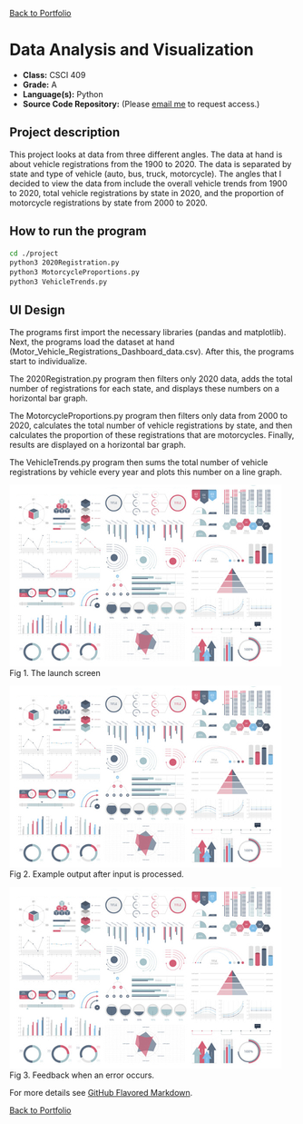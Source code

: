 [Back to Portfolio](./)

Data Analysis and Visualization
===============

-   **Class:** CSCI 409
-   **Grade:** A
-   **Language(s):** Python
-   **Source Code Repository:** (Please [email me](mailto:weddingzack@gmail.com?subject=GitHub%20Access) to request access.)

## Project description

This project looks at data from three different angles. The data at hand is about vehicle registrations from the 1900 to 2020. The data is separated by state and type of vehicle (auto, bus, truck, motorcycle). The angles that I decided to view the data from include the overall vehicle trends from 1900 to 2020, total vehicle registrations by state in 2020, and the proportion of motorcycle registrations by state from 2000 to 2020.

## How to run the program

```bash
cd ./project
python3 2020Registration.py
python3 MotorcycleProportions.py
python3 VehicleTrends.py
```

## UI Design

The programs first import the necessary libraries (pandas and matplotlib). Next, the programs load the dataset at hand (Motor_Vehicle_Registrations_Dashboard_data.csv). After this, the programs start to individualize.

The 2020Registration.py program then filters only 2020 data, adds the total number of registrations for each state, and displays these numbers on a horizontal bar graph.

The MotorcycleProportions.py program then filters only data from 2000 to 2020, calculates the total number of vehicle registrations by state, and then calculates the proportion of these registrations that are motorcycles. Finally, results are displayed on a horizontal bar graph.

The VehicleTrends.py program then sums the total number of vehicle registrations by vehicle every year and plots this number on a line graph.

![screenshot](images/dummy_thumbnail.jpg)  
Fig 1. The launch screen

![screenshot](images/dummy_thumbnail.jpg)  
Fig 2. Example output after input is processed.

![screenshot](images/dummy_thumbnail.jpg)  
Fig 3. Feedback when an error occurs.

For more details see [GitHub Flavored Markdown](https://guides.github.com/features/mastering-markdown/).

[Back to Portfolio](./)
